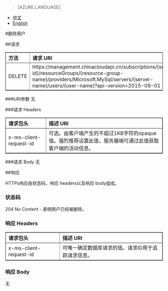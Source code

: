 <properties linkid="" urlDisplayName="" pageTitle="使用PowerShell管理MySQL Database on Azure - Azure 微软云" metaKeywords="Azure 云,技术文档,文档与资源,MySQL,数据库,入门指南,Azure MySQL, MySQL PaaS,Azure MySQL PaaS, API, Azure MySQL Service, Azure RDS" description="本文介绍如何通过API实现更多MySQL Database on Azure的查询、创建、修改、删除等操作。" metaCanonical="" services="MySQL" documentationCenter="Services" title="" authors="sofia" solutions="" manager="" editor="" />  

<tags ms.service="mysql" ms.date="07/05/2016" wacn.date="07/05/2016" wacn.lang="cn" />

> [AZURE.LANGUAGE]
- [中文](/documentation/articles/mysql-database-api-deleteuser)
- [English](/documentation/articles/mysql-database-enus-api-deleteuser)

#删除用户

##请求
<table width="100%" border="1" cellspacing="0" cellpadding="0">
  <th align="left"><strong>方法</strong>
    </td>
  <th align="left"><strong>请求 URI</strong>
    </td>
  
  <tr>
    <td>DELETE   </td>
    <td>https://management.chinacloudapi.cn/subscriptions/{subscription-id}/resourceGroups/{resource-group-name}/providers/Microsoft.MySql/servers/{server-name}/users/{user-name}?api-version=2015-09-01 </td>
  </tr>
</table>

###URI参数
无

###请求 Headers
<table width="100%" border="1" cellspacing="0" cellpadding="0">
  <th align="left"><strong>请求包头</strong>
    </td>
  <th align="left"><strong>描述 URI</strong>
    </td>
  
  <tr>
    <td>x-ms-client-request-id</td>
    <td>可选。由客户端产生的不超过1KB字符的opaque值。强烈推荐设置此值，服务器端可通过此值获取客户端的活动信息。</td>
  </tr>
</table>

###请求 Body
无

##响应

HTTPs响应由状态码，响应 headers以及响应 body组成。
### 状态码
204 No Content - 表明用户已经被删除。

### 响应 Headers

<table width="100%" border="1" cellspacing="0" cellpadding="0">
  <th align="left"><strong>请求包头</strong>
    </td>
  <th align="left"><strong>描述 URI</strong>
    </td>
  
  <tr>
    <td>x-ms-client-request-id</td>
    <td>可唯一确定数据库请求的值。请求ID用于追踪请求信息。</td>
  </tr>
</table>

### 响应 Body
无
